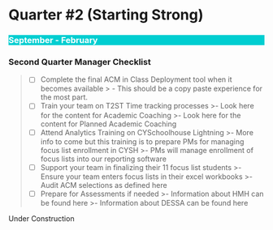 # Quarter #2 (Starting Strong)

<body><h3 style="background-color:darkturquoise;"><c style=color:white;">September - February</h3></body>


### Second Quarter Manager Checklist

>- [ ] Complete the final ACM in Class Deployment tool when it becomes available
    > -	This should be a copy paste experience for the most part.
>- [ ] Train your team on T2ST Time tracking processes
    >-	Look here for the content for Academic Coaching
    >-	Look here for the content for Planned Academic Coaching
>- [ ] Attend Analytics Training on CYSchoolhouse Lightning
    >-	More info to come but this training is to prepare PMs for managing focus list enrollment in CYSH
    >-	PMs will manage enrollment of focus lists into our reporting software 
>- [ ] Support your team in finalizing their 11 focus list students
    >-	Ensure your team enters focus lists in their excel workbooks
    >-	Audit ACM selections as defined here
>- [ ] Prepare for Assessments if needed
    >-	Information about HMH can be found here
    >-	Information about DESSA can be found here


Under Construction